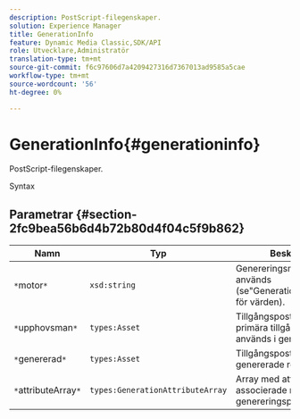 ```yaml
---
description: PostScript-filegenskaper.
solution: Experience Manager
title: GenerationInfo
feature: Dynamic Media Classic,SDK/API
role: Utvecklare,Administratör
translation-type: tm+mt
source-git-commit: f6c97606d7a4209427316d7367013ad9585a5cae
workflow-type: tm+mt
source-wordcount: '56'
ht-degree: 0%

---
```



# GenerationInfo{#generationinfo}

PostScript-filegenskaper.

Syntax

## Parametrar {#section-2fc9bea56b6d4b72b80d4f04c5f9b862}

| Namn | Typ | Beskrivning |
|---|---|---|
| `*`motor`*` | `xsd:string` | Genereringsmotor som används (se&quot;Generationsinformation&quot; för värden). |
| `*`upphovsman`*` | `types:Asset` | Tillgångspost för den primära tillgång som används i genereringen. |
| `*`genererad`*` | `types:Asset` | Tillgångspost för den genererade resursen. |
| `*`attributeArray`*` | `types:GenerationAttributeArray` | Array med attribut som är associerade med genereringsprocessen. |

